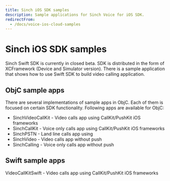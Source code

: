 ```yaml
---
title: Sinch iOS SDK samples
description: Sample applications for Sinch Voice for iOS SDK.
redirectFrom:
  - /docs/voice-ios-cloud-samples
---
```

# Sinch iOS SDK samples

Sinch Swift SDK is currently in closed beta. SDK is distributed in the form of XCFramework (Device and Simulator version). There is a sample application that shows how to use Swift SDK to build video calling application.

## ObjC sample apps

There are several implementations of sample apps in ObjC. Each of them is focused on certain SDK functionality. Following apps are available for ObjC:

* SinchVideoCallKit - Video calls app using CallKit/PushKit iOS frameworks
* SinchCallKit - Voice only calls app using CallKit/PushKit iOS frameworks
* SinchPSTN - Land line calls app using
* SinchVideo - Video calls app without push
* SinchCalling - Voice only calls app without push

## Swift sample apps

VideoCallKitSwift  - Video calls app using CallKit/PushKit iOS frameworks
